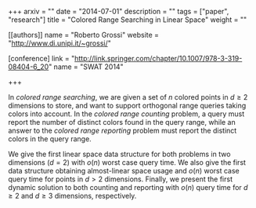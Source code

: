 +++
arxiv = ""
date = "2014-07-01"
description = ""
tags = ["paper", "research"]
title = "Colored Range Searching in Linear Space"
weight = ""

[[authors]]
  name = "Roberto Grossi"
  website = "http://www.di.unipi.it/~grossi/"

[conference]
  link = "http://link.springer.com/chapter/10.1007/978-3-319-08404-6_20"
  name = "SWAT 2014"

+++

In *colored range searching*, we are given a set of $n$ colored points in $d \geq 2$ dimensions to store, and want to support orthogonal range queries taking colors into account. In the *colored range counting* problem, a query must report the number of distinct colors found in the query range, while an answer to the *colored range reporting* problem must report the distinct colors in the query range.  

We give the first linear space data structure for both problems in two dimensions ($d=2$) with $o(n)$ worst case query time. We also give the first data structure obtaining almost-linear space usage and $o(n)$ worst case query time for points in $d > 2$ dimensions. Finally, we present the first dynamic solution to both counting and reporting with $o(n)$ query time for $d \geq 2$ and $d \geq 3$ dimensions, respectively.